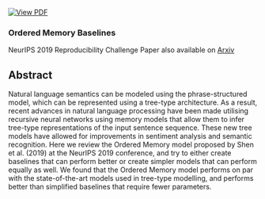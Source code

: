 [![View PDF](https://img.shields.io/badge/View-PDF-red)](Ordered-memory.pdf)

### Ordered Memory Baselines

NeurIPS 2019 Reproducibility Challenge
Paper also available on [Arxiv](https://arxiv.org/abs/2302.06451)

## Abstract
Natural language semantics can be modeled using the phrase-structured model, which can be represented using a tree-type architecture. As a result, recent advances in natural language processing have been made utilising recursive neural networks using memory models that allow them to infer tree-type representations of the input sentence sequence. These new tree models have allowed for improvements in sentiment analysis and semantic recognition. Here we review the Ordered Memory model proposed by Shen et al. (2019) at the NeurIPS 2019 conference, and try to either create baselines that can perform better or create simpler models that can perform equally as well. We found that the Ordered Memory model performs on par with the state-of-the-art models used in tree-type modelling, and performs better than simplified baselines that require fewer parameters.


